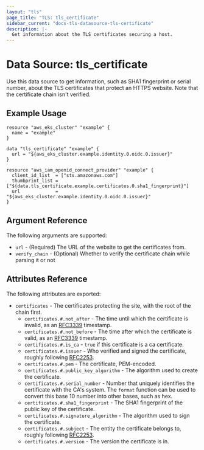 ```yaml
---
layout: "tls"
page_title: "TLS: tls_certificate"
sidebar_current: "docs-tls-datasource-tls-certificate"
description: |-
  Get information about the TLS certificates securing a host.
---
```


# Data Source: tls_certificate

Use this data source to get information, such as SHA1 fingerprint or serial number, about the TLS certificates that
protect an HTTPS website. Note that the certificate chain isn't verified.

## Example Usage

```hcl
resource "aws_eks_cluster" "example" {
  name = "example"
}

data "tls_certificate" "example" {
  url = "${aws_eks_cluster.example.identity.0.oidc.0.issuer}"
}

resource "aws_iam_openid_connect_provider" "example" {
  client_id_list  = ["sts.amazonaws.com"]
  thumbprint_list = ["${data.tls_certificate.example.certificates.0.sha1_fingerprint}"]
  url             = "${aws_eks_cluster.example.identity.0.oidc.0.issuer}"
}
```

## Argument Reference

The following arguments are supported:

* `url` - (Required) The URL of the website to get the certificates from.
* `verify_chain` - (Optional) Whether to verify the certificate chain while parsing it or not


## Attributes Reference

The following attributes are exported:

* `certificates` - The certificates protecting the site, with the root of the chain first.
    * `certificates.#.not_after` - The time until which the certificate is invalid, as an
    [RFC3339](https://tools.ietf.org/html/rfc3339) timestamp.
    * `certificates.#.not_before` - The time after which the certificate is valid, as an
    [RFC3339](https://tools.ietf.org/html/rfc3339) timestamp.
    * `certificates.#.is_ca` - `true` if this certificate is a ca certificate.
    * `certificates.#.issuer` - Who verified and signed the certificate, roughly following
    [RFC2253](https://tools.ietf.org/html/rfc2253).
    * `certificates.#.pem` - The certificate, PEM-encoded.
    * `certificates.#.public_key_algorithm` - The algorithm used to create the certificate.
    * `certificates.#.serial_number` - Number that uniquely identifies the certificate with the CA's system. The `format`
    function can be used to convert this base 10 number into other bases, such as hex.
    * `certificates.#.sha1_fingerprint` - The SHA1 fingerprint of the public key of the certificate.
    * `certificates.#.signature_algorithm` - The algorithm used to sign the certificate.
    * `certificates.#.subject` - The entity the certificate belongs to, roughly following
    [RFC2253](https://tools.ietf.org/html/rfc2253).
    * `certificates.#.version` - The version the certificate is in.
